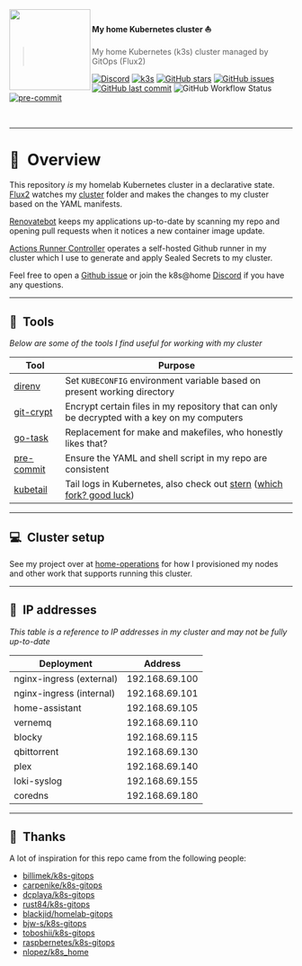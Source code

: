 <img src="https://camo.githubusercontent.com/5b298bf6b0596795602bd771c5bddbb963e83e0f/68747470733a2f2f692e696d6775722e636f6d2f7031527a586a512e706e67" align="left" width="144px" height="144px"/>

#### My home Kubernetes cluster :sailboat:
> My home Kubernetes (k3s) cluster managed by GitOps (Flux2)

[![Discord](https://img.shields.io/badge/discord-chat-7289DA.svg?maxAge=60&style=flat-square)](https://discord.gg/DNCynrJ)
[![k3s](https://img.shields.io/badge/k3s-v1.19.3-orange?style=flat-square)](https://k3s.io/)
[![GitHub stars](https://img.shields.io/github/stars/onedr0p/k3s-gitops?color=green&style=flat-square)](https://github.com/onedr0p/k3s-gitops/stargazers)
[![GitHub issues](https://img.shields.io/github/issues/onedr0p/k3s-gitops?style=flat-square)](https://github.com/onedr0p/k3s-gitops/issues)
[![GitHub last commit](https://img.shields.io/github/last-commit/onedr0p/k3s-gitops?color=purple&style=flat-square)](https://github.com/onedr0p/k3s-gitops/commits/master)
![GitHub Workflow Status](https://img.shields.io/github/workflow/status/onedr0p/k3s-gitops/lint?color=blue&style=flat-square)
[![pre-commit](https://img.shields.io/badge/pre--commit-enabled-brightgreen?logo=pre-commit&logoColor=white&style=flat-square)](https://github.com/pre-commit/pre-commit)

<br/>

---

# :book:&nbsp; Overview

This repository _is_ my homelab Kubernetes cluster in a declarative state. [Flux2](https://github.com/fluxcd/flux2) watches my [cluster](./cluster/) folder and makes the changes to my cluster based on the YAML manifests.

[Renovatebot](https://github.com/renovatebot/renovate) keeps my applications up-to-date by scanning my repo and opening pull requests when it notices a new container image update.

[Actions Runner Controller](https://github.com/summerwind/actions-runner-controller) operates a self-hosted Github runner in my cluster which I use to generate and apply Sealed Secrets to my cluster. 

Feel free to open a [Github issue](https://github.com/onedr0p/k3s-gitops/issues/new) or join the k8s@home [Discord](https://discord.gg/DNCynrJ) if you have any questions.

---

## :wrench:&nbsp; Tools

_Below are some of the tools I find useful for working with my cluster_

| Tool                                                   | Purpose                                                                                                   |
|--------------------------------------------------------|-----------------------------------------------------------------------------------------------------------|
| [direnv](https://github.com/direnv/direnv)             | Set `KUBECONFIG` environment variable based on present working directory                                  |
| [git-crypt](https://github.com/AGWA/git-crypt)         | Encrypt certain files in my repository that can only be decrypted with a key on my computers              |
| [go-task](https://github.com/go-task/task)             | Replacement for make and makefiles, who honestly likes that?                                              |
| [pre-commit](https://github.com/pre-commit/pre-commit) | Ensure the YAML and shell script in my repo are consistent                                                |
| [kubetail](https://github.com/johanhaleby/kubetail)    | Tail logs in Kubernetes, also check out [stern](https://github.com/wercker/stern) ([which fork? good luck](https://techgaun.github.io/active-forks/index.html#https://github.com/wercker/stern)) |

---

## :computer:&nbsp; Cluster setup

See my project over at [home-operations](https://github.com/onedr0p/home-operations) for how I provisioned my nodes and other work that supports running this cluster.

---

## :memo:&nbsp; IP addresses

_This table is a reference to IP addresses in my cluster and may not be fully up-to-date_

| Deployment               | Address        |
|--------------------------|----------------|
| nginx-ingress (external) | 192.168.69.100 |
| nginx-ingress (internal) | 192.168.69.101 |
| home-assistant           | 192.168.69.105 |
| vernemq                  | 192.168.69.110 |
| blocky                   | 192.168.69.115 |
| qbittorrent              | 192.168.69.130 |
| plex                     | 192.168.69.140 |
| loki-syslog              | 192.168.69.155 |
| coredns                  | 192.168.69.180 |

---

## :handshake:&nbsp; Thanks

A lot of inspiration for this repo came from the following people:

- [billimek/k8s-gitops](https://github.com/billimek/k8s-gitops)
- [carpenike/k8s-gitops](https://github.com/carpenike/k8s-gitops)
- [dcplaya/k8s-gitops](https://github.com/dcplaya/k8s-gitops)
- [rust84/k8s-gitops](https://github.com/rust84/k8s-gitops)
- [blackjid/homelab-gitops](https://github.com/blackjid/homelab-gitops)
- [bjw-s/k8s-gitops](https://github.com/bjw-s/k8s-gitops)
- [toboshii/k8s-gitops](https://github.com/toboshii/k8s-gitops)
- [raspbernetes/k8s-gitops](https://github.com/raspbernetes/k8s-gitops)
- [nlopez/k8s_home](https://github.com/nlopez/k8s_home)
